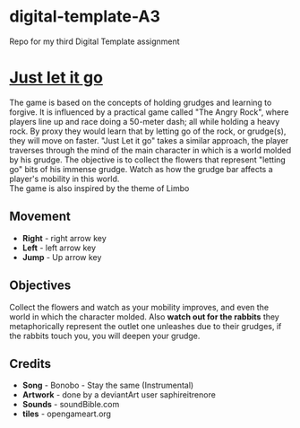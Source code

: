 # digital-template-A3
Repo for my third Digital Template assignment

<h1><u>Just let it go</u></h1>

<p>The game is based on the concepts of holding grudges and learning to forgive. It is influenced by a practical game called "The Angry Rock", where players line up and race doing a 50-meter dash; all while holding a heavy rock. By proxy they would learn that by letting go of the rock, or grudge(s), they will move on faster. "Just Let it go" takes a similar approach, the player traverses through the mind of the main character in which is a world molded by his grudge. The objective is to collect the flowers that represent "letting go" bits of his immense grudge. Watch as how the grudge bar affects a player's mobility in this world.</br>
The game is also inspired by the theme of Limbo</p>

<h2>Movement</h2>
<ul>
<li><b>Right</b> - right arrow key</li>
<li><b>Left</b> - left arrow key</li>
<li><b>Jump</b> - Up arrow key</li>
</ul>

<h2>Objectives</h2>

 <p>Collect the flowers and watch as your mobility improves, and even the world in which the character molded. Also <b>watch out for the rabbits</b> they metaphorically represent the outlet one unleashes due to their grudges, if the rabbits touch you, you will deepen your grudge.</b>

<h2>Credits</h2>
<ul>
<li><b>Song</b> - Bonobo - Stay the same (Instrumental)</li>
<li><b>Artwork</b> - done by a deviantArt user saphireitrenore</li>
<li><b>Sounds</b> - soundBible.com</li>
<li><b>tiles</b> - opengameart.org</li>
</ul>